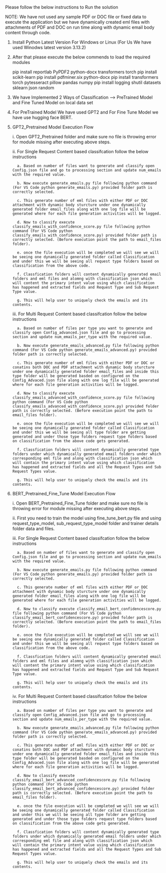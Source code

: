 Please follow the below instructions to Run the solution

NOTE: We have not used any sample PDF or DOC file or fixed data to execute the application but we have dynamically created eml files with attachments of PDF and DOC on run time along with dynamic email body content through code.

1. Install Python Latest Version For Windows or Linux (For Us We have used Winodws latest version 3.13.2)

2. After that please execute the below commends to load the required modules

    pip install reportlab PyPDF2 python-docx transformers torch
    pip install scikit-learn
    pip install pdfminer.six python-docx
    pip install transformers torch pytesseract pillow pandas numpy
    pip install logging shutil datasets sklearn json random

3. We have Implemented 2 Ways of Classification --> PreTrained Model and Fine Tuned Model on local data set

4. For PreTrained Model We have used GPT2 and For Fine Tune Model we have use hugging face BERT.

5. GPT2_Pretrained Model Execution Flow

    i. Open GPT2_Pretrained folder and make sure no file is throwing error for module missing after executing above steps.

    ii. For Single Request Content based classifcation follow the below instructions

         a. Based on number of files want to generate and classify open Config.json file and go to processing section and update num_emails with the required value.

         b. Now execute generate_emails.py file following python command (For VS Code python generate_emails.py) provided folder path is correctly selected.

         c. This generate number of eml files with either PDF or DOC attachment with dynamic body sturcture under one dynamically generated folder email_files along with one log file will be generated where for each file generation activities will be logged.

         d. Now to classify execute classify_emails_with_confidence_score.py file following python command (For VS Code python classify_emails_with_confidence_score.py) provided folder path is correctly selected. (Before execution point the path to email_files folder).

         e. once the file execution will be completed we will see we will be seeing one dynamically generated folder called Classification and under this we will be seeing all request type folders based on classification from the above code.

         f. Classfication folders will content dynamically generated email folders and eml files and alomng with classification json which will content the primary intent value using which classification has happened and extracted fields and Request Type and Sub Request Type value.

         g. This will help user to uniquely check the emails and its contents.

    iii. For Multi Request Content based classifcation follow the below instructions

         a. Based on number of files per type you want to generate and classify open Config_advanced.json file and go to processing section and update num_emails_per_type with the required value.

         b. Now execute generate_emails_advanced.py file following python command (For VS Code python generate_emails_advanced.py) provided folder path is correctly selected.

         c. This generate number of eml files with either PDF or DOC or conatins both DOC and PDF attachment with dynamic body sturcture under one dynamically generated folder email_files and inside this type folder will be generated basded on configured on the Config_Advaced.json file along with one log file will be generated where for each file generation activities will be logged.

         d. Now to classify execute classify_emails_advanced_with_confidence_score.py file following python command (For VS Code python classify_emails_advanced_with_confidence_score.py) provided folder path is correctly selected. (Before execution point the path to email_files folder).

         e. once the file execution will be completed we will see we will be seeing one dynamically generated folder called Classification and under this we will be seeing all type folder are getting generated and under those type folders request type folders based on classification from the above code gets generated.

         f. Classfication folders will content dynamically generated type folders under which dynamically generated email folders under which corresponding eml file and along with classification json which will contain the primary intent value using which classification has happened and extracted fields and all the Request Types and Sub Request Types value.

         g. This will help user to uniquely check the emails and its contents.

6. BERT_Pretrained_Fine_Tune Model Execution Flow

    i. Open BERT_Pretrained_Fine_Tune folder and make sure no file is throwing error for module missing after executing above steps.

    ii. First you need to train the model using fine_tune_bert.py file and using request_type_model, sub_request_type_model folder and trainer details folder data and files.

    iii. For Single Request Content based classifcation follow the below instructions

         a. Based on number of files want to generate and classify open Config.json file and go to processing section and update num_emails with the required value.

         b. Now execute generate_emails.py file following python command (For VS Code python generate_emails.py) provided folder path is correctly selected.

         c. This generate number of eml files with either PDF or DOC attachment with dynamic body sturcture under one dynamically generated folder email_files along with one log file will be generated where for each file generation activities will be logged.

         d. Now to classify execute classify_email_bert_confidencescore.py file following python command (For VS Code python classify_email_bert_confidencescore.py) provided folder path is correctly selected. (Before execution point the path to email_files folder).

         e. once the file execution will be completed we will see we will be seeing one dynamically generated folder called Classification and under this we will be seeing all request type folders based on classification from the above code.

         f. Classfication folders will content dynamically generated email folders and eml files and alomng with classification json which will content the primary intent value using which classification has happened and extracted fields and Request Type and Sub Request Type value.

         g. This will help user to uniquely check the emails and its contents.

    iv. For Multi Request Content based classifcation follow the below instructions

         a. Based on number of files per type you want to generate and classify open Config_advanced.json file and go to processing section and update num_emails_per_type with the required value.

         b. Now execute generate_emails_advanced.py file following python command (For VS Code python generate_emails_advanced.py) provided folder path is correctly selected.

         c. This generate number of eml files with either PDF or DOC or conatins both DOC and PDF attachment with dynamic body sturcture under one dynamically generated folder email_files and inside this type folder will be generated basded on configured on the Config_Advaced.json file along with one log file will be generated where for each file generation activities will be logged.

         d. Now to classify execute classify_email_bert_advanced_confidencescore.py file following python command (For VS Code python classify_email_bert_advanced_confidencescore.py) provided folder path is correctly selected. (Before execution point the path to email_files folder).

         e. once the file execution will be completed we will see we will be seeing one dynamically generated folder called Classification and under this we will be seeing all type folder are getting generated and under those type folders request type folders based on classification from the above code gets generated.

         f. Classfication folders will content dynamically generated type folders under which dynamically generated email folders under which corresponding eml file and along with classification json which will contain the primary intent value using which classification has happened and extracted fields and all the Request Types and Sub Request Types value.

         g. This will help user to uniquely check the emails and its contents.